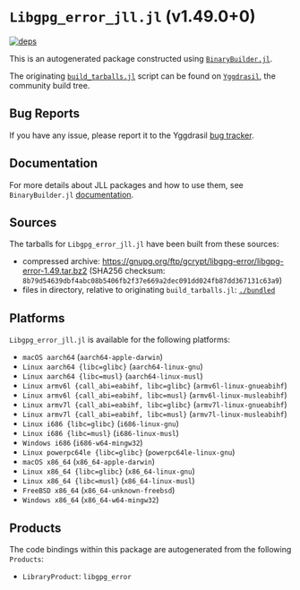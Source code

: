 # `Libgpg_error_jll.jl` (v1.49.0+0)

[![deps](https://juliahub.com/docs/Libgpg_error_jll/deps.svg)](https://juliahub.com/ui/Packages/Libgpg_error_jll/oMDEk?page=2)

This is an autogenerated package constructed using [`BinaryBuilder.jl`](https://github.com/JuliaPackaging/BinaryBuilder.jl).

The originating [`build_tarballs.jl`](https://github.com/JuliaPackaging/Yggdrasil/blob/48448d7b619a7d4a3a05c0c6d31048b89017667b/L/Libgpg_error/build_tarballs.jl) script can be found on [`Yggdrasil`](https://github.com/JuliaPackaging/Yggdrasil/), the community build tree.

## Bug Reports

If you have any issue, please report it to the Yggdrasil [bug tracker](https://github.com/JuliaPackaging/Yggdrasil/issues).

## Documentation

For more details about JLL packages and how to use them, see `BinaryBuilder.jl` [documentation](https://docs.binarybuilder.org/stable/jll/).

## Sources

The tarballs for `Libgpg_error_jll.jl` have been built from these sources:

* compressed archive: https://gnupg.org/ftp/gcrypt/libgpg-error/libgpg-error-1.49.tar.bz2 (SHA256 checksum: `8b79d54639dbf4abc08b5406fb2f37e669a2dec091dd024fb87dd367131c63a9`)
* files in directory, relative to originating `build_tarballs.jl`: [`./bundled`](https://github.com/JuliaPackaging/Yggdrasil/tree/48448d7b619a7d4a3a05c0c6d31048b89017667b/L/Libgpg_error/bundled)

## Platforms

`Libgpg_error_jll.jl` is available for the following platforms:

* `macOS aarch64` (`aarch64-apple-darwin`)
* `Linux aarch64 {libc=glibc}` (`aarch64-linux-gnu`)
* `Linux aarch64 {libc=musl}` (`aarch64-linux-musl`)
* `Linux armv6l {call_abi=eabihf, libc=glibc}` (`armv6l-linux-gnueabihf`)
* `Linux armv6l {call_abi=eabihf, libc=musl}` (`armv6l-linux-musleabihf`)
* `Linux armv7l {call_abi=eabihf, libc=glibc}` (`armv7l-linux-gnueabihf`)
* `Linux armv7l {call_abi=eabihf, libc=musl}` (`armv7l-linux-musleabihf`)
* `Linux i686 {libc=glibc}` (`i686-linux-gnu`)
* `Linux i686 {libc=musl}` (`i686-linux-musl`)
* `Windows i686` (`i686-w64-mingw32`)
* `Linux powerpc64le {libc=glibc}` (`powerpc64le-linux-gnu`)
* `macOS x86_64` (`x86_64-apple-darwin`)
* `Linux x86_64 {libc=glibc}` (`x86_64-linux-gnu`)
* `Linux x86_64 {libc=musl}` (`x86_64-linux-musl`)
* `FreeBSD x86_64` (`x86_64-unknown-freebsd`)
* `Windows x86_64` (`x86_64-w64-mingw32`)

## Products

The code bindings within this package are autogenerated from the following `Products`:

* `LibraryProduct`: `libgpg_error`
